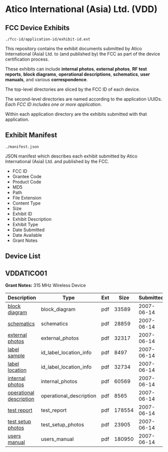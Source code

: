 # Atico International (Asia) Ltd. (VDD)
## FCC Device Exhibits

```
./fcc-id/application-id/exhibit-id.ext
```

This repository contains the exhibit documents submitted by Atico International (Asia) Ltd. to (and published by) the FCC as part of the device certification process.

These exhibits can include **internal photos**, **external photos**, **RF test reports**, **block diagrams**, **operational descriptions**, **schematics**, **user manuals**, and various **correspondence**.

The top-level directories are sliced by the FCC ID of each device.

The second-level directories are named according to the application UUIDs. *Each FCC ID includes one or more application.*

Within each application directory are the exhibits submitted with that application. 

## Exhibit Manifest

```
./manifest.json
```

JSON manifest which describes each exhibit submitted by Atico International (Asia) Ltd. and published by the FCC.

- FCC ID
- Grantee Code
- Product Code
- MD5
- Path
- File Extension
- Content Type
- Size
- Exhibit ID
- Exhibit Description
- Exhibit Type
- Date Submitted
- Date Available
- Grant Notes

## Device List
## VDDATICO01
**Grant Notes:** 315 MHz Wireless Device

| Description | Type | Ext | Size | Submitted | Available |
| ----------- | ---- | --- | ---- | --------- | --------- |
| [block diagram](VDDATICO01/a443b661c29b96ee157bad40f49d9b51/803571.pdf) | block_diagram | pdf | 33589 | 2007-06-14 | 2007-06-14 |
| [schematics](VDDATICO01/a443b661c29b96ee157bad40f49d9b51/803565.pdf) | schematics | pdf | 28859 | 2007-06-14 | 2007-06-14 |
| [external photos](VDDATICO01/a443b661c29b96ee157bad40f49d9b51/803570.pdf) | external_photos | pdf | 32317 | 2007-06-14 | 2007-06-14 |
| [label sample](VDDATICO01/a443b661c29b96ee157bad40f49d9b51/803568.pdf) | id_label_location_info | pdf | 8497 | 2007-06-14 | 2007-06-14 |
| [label location](VDDATICO01/a443b661c29b96ee157bad40f49d9b51/803569.pdf) | id_label_location_info | pdf | 32734 | 2007-06-14 | 2007-06-14 |
| [internal photos](VDDATICO01/a443b661c29b96ee157bad40f49d9b51/803567.pdf) | internal_photos | pdf | 60569 | 2007-06-14 | 2007-06-14 |
| [operational description](VDDATICO01/a443b661c29b96ee157bad40f49d9b51/803566.pdf) | operational_description | pdf | 8565 | 2007-06-14 | 2007-06-14 |
| [test report](VDDATICO01/a443b661c29b96ee157bad40f49d9b51/803564.pdf) | test_report | pdf | 178554 | 2007-06-14 | 2007-06-14 |
| [test setup photos](VDDATICO01/a443b661c29b96ee157bad40f49d9b51/803563.pdf) | test_setup_photos | pdf | 23905 | 2007-06-14 | 2007-06-14 |
| [users manual](VDDATICO01/a443b661c29b96ee157bad40f49d9b51/803562.pdf) | users_manual | pdf | 180950 | 2007-06-14 | 2007-06-14 |
